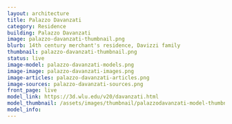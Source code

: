 ```yaml
---
layout: architecture
title: Palazzo Davanzati
category: Residence
building: Palazzo Davanzati
image: palazzo-davanzati-thumbnail.png
blurb: 14th century merchant's residence, Davizzi family
thumbnail: palazzo-davanzati-thumbnail.png
status: live
image-model: palazzo-davanzati-models.png
image-image: palazzo-davanzati-images.png
image-articles: palazzo-davanzati-articles.png
image-sources: palazzo-davanzati-sources.png
front_page: live
model_link: https://3d.wlu.edu/v20/davanzati.html
model_thumbnail: /assets/images/thumbnail/palazzodavanzati-model-thumbnail.png
model_info: 
---
```

